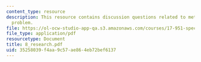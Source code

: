 ```yaml
---
content_type: resource
description: This resource contains discussion questions related to methodological
  problem.
file: https://ol-ocw-studio-app-qa.s3.amazonaws.com/courses/17-951-special-graduate-topic-in-political-science-political-behavior-fall-2005/35258039f4aa9c57ae864eb72bef6137_8_research.pdf
file_type: application/pdf
resourcetype: Document
title: 8_research.pdf
uid: 35258039-f4aa-9c57-ae86-4eb72bef6137
---
```


